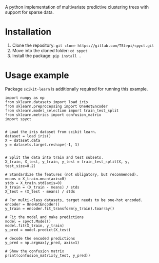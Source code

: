 A python implementation of multivariate predictive clustering trees with support
for sparse data.

# Installation
1. Clone the repository: `git clone https://gitlab.com/TStepi/spyct.git`
2. Move into the cloned folder: `cd spyct`
3. Install the package: `pip install .`


# Usage example
Package `scikit-learn` is additionally required for running this example.

```
import numpy as np
from sklearn.datasets import load_iris
from sklearn.preprocessing import OneHotEncoder
from sklearn.model_selection import train_test_split
from sklearn.metrics import confusion_matrix
import spyct


# Load the iris dataset from scikit learn.
dataset = load_iris()
X = dataset.data
y = datasets.target.reshape(-1, 1)


# Split the data into train and test subsets.
X_train, X_test, y_train, y_test = train_test_split(X, y, test_size=0.2)

# Standardize the features (not obligatory, but recommended).
means = X_train.mean(axis=0)
stds = X_train.std(axis=0)
X_train = (X_train - means) / stds
X_test = (X_test - means) / stds

# For multi-class datasets, target needs to be one-hot encoded.
encoder = OneHotEncoder()
y_train = encoder.fit_transform(y_train).toarray()

# Fit the model and make predictions
model = spyct.Model()
model.fit(X_train, y_train)
y_pred = model.predict(X_test)

# decode the encoded predictions
y_pred = np.argmax(y_pred, axis=1)

# Show the confusion matrix
print(confusion_matrix(y_test, y_pred))
```

